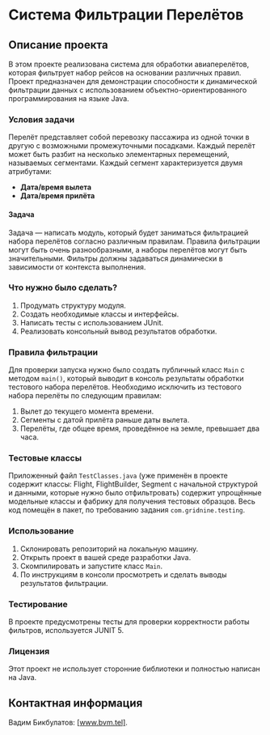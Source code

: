 # Система Фильтрации Перелётов

## Описание проекта

В этом проекте реализована система для обработки авиаперелётов, которая фильтрует набор рейсов на основании различных правил. Проект предназначен для демонстрации способности к динамической фильтрации данных с использованием объектно-ориентированного программирования на языке Java.

### Условия задачи

Перелёт представляет собой перевозку пассажира из одной точки в другую с возможными промежуточными посадками. Каждый перелёт может быть разбит на несколько элементарных перемещений, называемых сегментами. Каждый сегмент характеризуется двумя атрибутами:
- **Дата/время вылета**
- **Дата/время прилёта**

#### Задача

Задача — написать модуль, который будет заниматься фильтрацией набора перелётов согласно различным правилам. Правила фильтрации могут быть очень разнообразными, а наборы перелётов могут быть значительными. Фильтры должны задаваться динамически в зависимости от контекста выполнения.

### Что нужно было сделать?

1. Продумать структуру модуля.
2. Создать необходимые классы и интерфейсы.
3. Написать тесты с использованием JUnit.
4. Реализовать консольный вывод результатов обработки.

### Правила фильтрации

Для проверки запуска нужно было создать публичный класс `Main` с методом `main()`, который выводит в консоль результаты обработки тестового набора перелётов. Необходимо исключить из тестового набора перелёты по следующим правилам:
1. Вылет до текущего момента времени.
2. Сегменты с датой прилёта раньше даты вылета.
3. Перелёты, где общее время, проведённое на земле, превышает два часа.

### Тестовые классы

Приложенный файл `TestClasses.java` (уже применён в проекте содержит классы: Flight, FlightBuilder, Segment с начальной структурой и данными, которые нужно было отфильтровать) содержит упрощённые модельные классы и фабрику для получения тестовых образцов. Весь код помещён в пакет, по требованию задания `com.gridnine.testing`.

### Использование

1. Склонировать репозиторий на локальную машину.
2. Открыть проект в вашей среде разработки Java.
3. Скомпилировать и запустите класс `Main`.
4. По инструкциям в консоли просмотреть и сделать выводы результатов фильтрации.

### Тестирование

В проекте предусмотрены тесты для проверки корректности работы фильтров, используется JUNIT 5.

### Лицензия

Этот проект не использует сторонние библиотеки и полностью написан на Java.

## Контактная информация

Вадим Бикбулатов: [www.bvm.tel].

